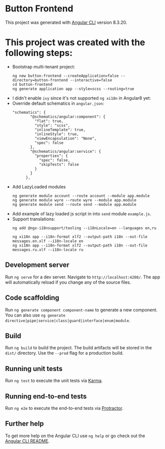 # Button Frontend

This project was generated with [Angular CLI](https://github.com/angular/angular-cli) version 8.3.20.

# This project was created with the following steps:
- Bootstrap multi-tenant project:
    ```
    ng new button-frontend --createApplication=false --directory=button-frontend --interactive=false
    cd button-frontend
    ng generate application app --style=scss --routing=true
    ```
- I didn't enable `ivy` since it's not supported `ng xi18n` in Angular8 yet:
- Override default schematics in `angular.json`:
    ```
    "schematics": {
            "@schematics/angular:component": {
              "flat": true,
              "style": "scss",
              "inlineTemplate": true,
              "inlineStyle": true,
              "viewEncapsulation": "None",
              "spec": false
            },
            "@schematics/angular:service": {
              "properties": {
                "spec": false,
                "skipTests": false
              }
            }
          },
    ```
- Add LazyLoaded modules
    ```
    ng generate module account --route account --module app.module
    ng generate module wyre --route wyre --module app.module
    ng generate module send --route send --module app.module
    ```
- Add example of lazy loaded js script in into `send` module `example.js`.
- Support translations:
    ```
    ng add @ngx-i18nsupport/tooling --i18nLocale=en --languages en,ru
    
    ng xi18n app --i18n-format xlf2 --output-path i18n --out-file messages.en.xlf --i18n-locale en
    ng xi18n app --i18n-format xlf2 --output-path i18n --out-file messages.ru.xlf --i18n-locale ru
    ```

## Development server

Run `ng serve` for a dev server. Navigate to `http://localhost:4200/`. The app will automatically reload if you change any of the source files.

## Code scaffolding

Run `ng generate component component-name` to generate a new component. You can also use `ng generate directive|pipe|service|class|guard|interface|enum|module`.

## Build

Run `ng build` to build the project. The build artifacts will be stored in the `dist/` directory. Use the `--prod` flag for a production build.

## Running unit tests

Run `ng test` to execute the unit tests via [Karma](https://karma-runner.github.io).

## Running end-to-end tests

Run `ng e2e` to execute the end-to-end tests via [Protractor](http://www.protractortest.org/).

## Further help

To get more help on the Angular CLI use `ng help` or go check out the [Angular CLI README](https://github.com/angular/angular-cli/blob/master/README.md).
